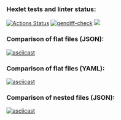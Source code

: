 ### Hexlet tests and linter status:
[![Actions Status](https://github.com/neuroenzo/python-project-50/actions/workflows/hexlet-check.yml/badge.svg)](https://github.com/neuroenzo/python-project-50/actions)
[![gendiff-check](https://github.com/neuroenzo/python-project-50/actions/workflows/gendiff-check.yml/badge.svg)](https://github.com/neuroenzo/python-project-50/actions/workflows/gendiff-check.yml)
<a href="https://codeclimate.com/github/neuroenzo/python-project-50/maintainability"><img src="https://api.codeclimate.com/v1/badges/b2c1e8c36178514b7d79/maintainability" /></a>

### Comparison of flat files (JSON):
[![asciicast](https://asciinema.org/a/vENffEMxBda4ybqMeK1wg6qTv.png)](https://asciinema.org/a/vENffEMxBda4ybqMeK1wg6qTv)

### Comparison of flat files (YAML):
[![asciicast](https://asciinema.org/a/2e2ygaB3TAU27aPP2xa8SxjTr.png)](https://asciinema.org/a/2e2ygaB3TAU27aPP2xa8SxjTr)

### Comparison of nested files (JSON):
[![asciicast](https://asciinema.org/a/NOFmWcJFnLXjPLpYijbLjKHDk.png)](https://asciinema.org/a/NOFmWcJFnLXjPLpYijbLjKHDk)
